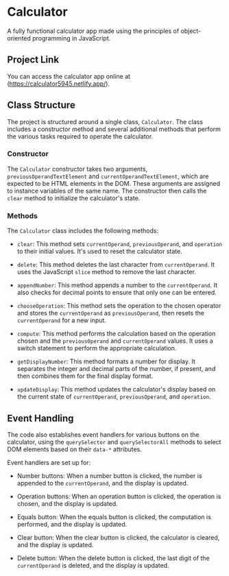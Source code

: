 # Calculator

A fully functional calculator app made using the principles of object-oriented programming in JavaScript.

## Project Link

You can access the calculator app online at (https://calculator5945.netlify.app/).

## Class Structure

The project is structured around a single class, `Calculator`. The class includes a constructor method and several additional methods that perform the various tasks required to operate the calculator.

### Constructor

The `Calculator` constructor takes two arguments, `previousOperandTextElement` and `currentOperandTextElement`, which are expected to be HTML elements in the DOM. These arguments are assigned to instance variables of the same name. The constructor then calls the `clear` method to initialize the calculator's state.

### Methods

The `Calculator` class includes the following methods:

- `clear`: This method sets `currentOperand`, `previousOperand`, and `operation` to their initial values. It's used to reset the calculator state.

- `delete`: This method deletes the last character from `currentOperand`. It uses the JavaScript `slice` method to remove the last character.

- `appendNumber`: This method appends a number to the `currentOperand`. It also checks for decimal points to ensure that only one can be entered.

- `chooseOperation`: This method sets the operation to the chosen operator and stores the `currentOperand` as `previousOperand`, then resets the `currentOperand` for a new input.

- `compute`: This method performs the calculation based on the operation chosen and the `previousOperand` and `currentOperand` values. It uses a switch statement to perform the appropriate calculation.

- `getDisplayNumber`: This method formats a number for display. It separates the integer and decimal parts of the number, if present, and then combines them for the final display format.

- `updateDisplay`: This method updates the calculator's display based on the current state of `currentOperand`, `previousOperand`, and `operation`.

## Event Handling

The code also establishes event handlers for various buttons on the calculator, using the `querySelector` and `querySelectorAll` methods to select DOM elements based on their `data-*` attributes.

Event handlers are set up for:

- Number buttons: When a number button is clicked, the number is appended to the `currentOperand`, and the display is updated.

- Operation buttons: When an operation button is clicked, the operation is chosen, and the display is updated.

- Equals button: When the equals button is clicked, the computation is performed, and the display is updated.

- Clear button: When the clear button is clicked, the calculator is cleared, and the display is updated.

- Delete button: When the delete button is clicked, the last digit of the `currentOperand` is deleted, and the display is updated.
